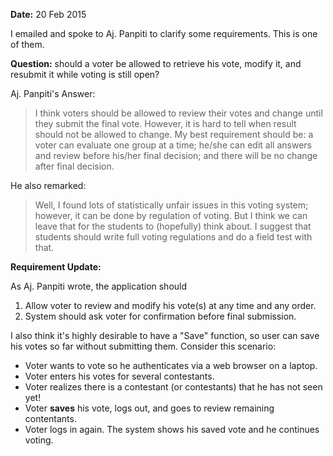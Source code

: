 **Date:** 20 Feb 2015

I emailed and spoke to Aj. Panpiti to clarify some requirements.
This is one of them.

**Question:** should a voter be allowed to retrieve his vote, modify it, and resubmit it while voting is still open?

Aj. Panpiti's Answer:

> I think voters should be allowed to review their votes and change until they submit the final vote. 
> However, it is hard to tell when result should not be allowed to change.  My best requirement should
> be: a voter can evaluate one group at a time; he/she can edit all answers and review before his/her
> final decision; and there will be no change after final decision. 

He also remarked:

> Well, I found lots of statistically unfair issues in this voting system; however, it can be done by
> regulation of voting.  But I think we can leave that for the students to (hopefully) think about.
> I suggest that students should write full voting regulations and do a field test with that.

**Requirement Update:**

As Aj. Panpiti wrote, the application should

1. Allow voter to review and modify his vote(s) at any time and any order.
2. System should ask voter for confirmation before final submission. 

I also think it's highly desirable to have a "Save" function, so user can save his votes so far without submitting them.  Consider this scenario:

* Voter wants to vote so he authenticates via a web browser on a laptop.
* Voter enters his votes for several contestants.
* Voter realizes there is a contestant (or contestants) that he has not seen yet!
* Voter **saves** his vote, logs out, and goes to review remaining contentants.
* Voter logs in again. The system shows his saved vote and he continues voting.
